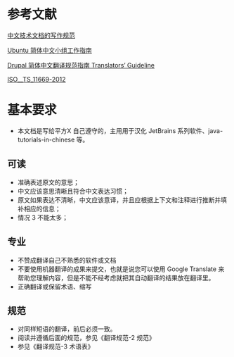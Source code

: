 # 参考文献
[中文技术文档的写作规范](https://github.com/ruanyf/document-style-guide)

[Ubuntu 简体中文小组工作指南](http://wiki.ubuntu.org.cn/Ubuntu_%E7%AE%80%E4%BD%93%E4%B8%AD%E6%96%87%E5%B0%8F%E7%BB%84%E5%B7%A5%E4%BD%9C%E6%8C%87%E5%8D%97)

[Drupal 简体中文翻译规范指南 Translators’ Guideline](https://localize.drupal.org/node/5763)

[ISO__TS_11669-2012]()

# 基本要求
* 本文档是写给平方X 自己遵守的，主用用于汉化 JetBrains 系列软件、java-tutorials-in-chinese 等。
## 可读
* 准确表述原文的意思；
* 中文应该意思清晰且符合中文表达习惯；
* 原文如果表达不清晰，中文应该意译，并且应根据上下文和注释进行推断并填补相应的信息；
* 情况 3 不能太多；

## 专业
* 不赞成翻译自己不熟悉的软件或文档
* 不要使用机器翻译的成果来提交，也就是说您可以使用 Google Translate 来帮助您理解内容，但是不能不经考虑就把其自动翻译的结果放在翻译里。
* 正确翻译或保留术语、缩写

## 规范
* 对同样短语的翻译，前后必须一致。
* 阅读并遵循后面的规范，参见《翻译规范-2 规范》
* 参见《翻译规范-3 术语表》